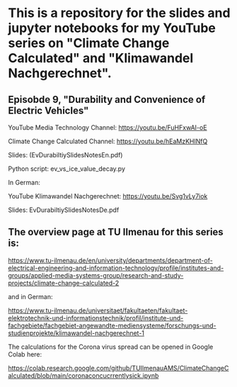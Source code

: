 # This is a repository for the slides and jupyter notebooks for my YouTube series on "Climate Change Calculated" and "Klimawandel Nachgerechnet".

## Episobde 9, "Durability and Convenience of Electric Vehicles"

YouTube Media Technology Channel:
https://youtu.be/FuHFxwAI-oE

Climate Change Calculated Channel:
https://youtu.be/hEaMzKHlNfQ

Slides: (EvDurabiltiySlidesNotesEn.pdf)

Python script: ev_vs_ice_value_decay.py

In German:

YouTube Klimawandel Nachgerechnet:
https://youtu.be/Svg1vLy7iok

Slides: EvDurabiltiySlidesNotesDe.pdf



## The overview page at TU Ilmenau for this series is:

https://www.tu-ilmenau.de/en/university/departments/department-of-electrical-engineering-and-information-technology/profile/institutes-and-groups/applied-media-systems-group/research-and-study-projects/climate-change-calculated-2

and in German:

https://www.tu-ilmenau.de/universitaet/fakultaeten/fakultaet-elektrotechnik-und-informationstechnik/profil/institute-und-fachgebiete/fachgebiet-angewandte-mediensysteme/forschungs-und-studienprojekte/klimawandel-nachgerechnet-1

The calculations for the Corona virus spread can be opened in Google Colab here:

https://colab.research.google.com/github/TUIlmenauAMS/ClimateChangeCalculated/blob/main/coronaconcucrrentlysick.ipynb
